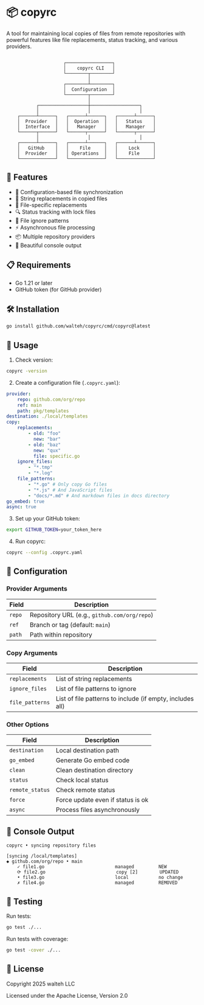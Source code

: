 # 📦 copyrc

A tool for maintaining local copies of files from remote repositories with powerful features like file replacements, status tracking, and various providers.

```ascii

                     ┌─────────────────┐
                     │    copyrc CLI   │
                     └────────┬────────┘
                              │
                     ┌────────┴────────┐
                     │  Configuration  │
                     └────────┬────────┘
                              │
           ┌──────────────────┼──────────────────┐
           │                  │                  │
    ┌──────┴──────┐   ┌──────┴──────┐   ┌──────┴──────┐
    │  Provider   │   │  Operation  │   │   Status    │
    │  Interface  │   │   Manager   │   │   Manager   │
    └──────┬──────┘   └──────┬──────┘   └──────┬──────┘
           │                  │                  │
    ┌──────┴──────┐   ┌──────┴──────┐   ┌──────┴──────┐
    │   GitHub    │   │    File     │   │    Lock     │
    │  Provider   │   │ Operations  │   │    File     │
    └─────────────┘   └─────────────┘   └─────────────┘
```

## 🚀 Features

-   📝 Configuration-based file synchronization
-   🔄 String replacements in copied files
-   🎯 File-specific replacements
-   🔍 Status tracking with lock files
-   🚫 File ignore patterns
-   ⚡️ Asynchronous file processing
-   📦 Multiple repository providers
-   🎨 Beautiful console output

## 📋 Requirements

-   Go 1.21 or later
-   GitHub token (for GitHub provider)

## 🛠️ Installation

```bash
go install github.com/walteh/copyrc/cmd/copyrc@latest
```

## 🎯 Usage

1. Check version:

```bash
copyrc -version
```

2. Create a configuration file (`.copyrc.yaml`):

```yaml
provider:
    repo: github.com/org/repo
    ref: main
    path: pkg/templates
destination: ./local/templates
copy:
    replacements:
        - old: "foo"
          new: "bar"
        - old: "baz"
          new: "qux"
          file: specific.go
    ignore_files:
        - "*.tmp"
        - "*.log"
    file_patterns:
        - "*.go" # Only copy Go files
        - "*.js" # And JavaScript files
        - "docs/*.md" # And markdown files in docs directory
go_embed: true
async: true
```

3. Set up your GitHub token:

```bash
export GITHUB_TOKEN=your_token_here
```

4. Run copyrc:

```bash
copyrc --config .copyrc.yaml
```

## 🔧 Configuration

### Provider Arguments

| Field  | Description                                  |
| ------ | -------------------------------------------- |
| `repo` | Repository URL (e.g., `github.com/org/repo`) |
| `ref`  | Branch or tag (default: `main`)              |
| `path` | Path within repository                       |

### Copy Arguments

| Field           | Description                                               |
| --------------- | --------------------------------------------------------- |
| `replacements`  | List of string replacements                               |
| `ignore_files`  | List of file patterns to ignore                           |
| `file_patterns` | List of file patterns to include (if empty, includes all) |

### Other Options

| Field           | Description                       |
| --------------- | --------------------------------- |
| `destination`   | Local destination path            |
| `go_embed`      | Generate Go embed code            |
| `clean`         | Clean destination directory       |
| `status`        | Check local status                |
| `remote_status` | Check remote status               |
| `force`         | Force update even if status is ok |
| `async`         | Process files asynchronously      |

## 🎨 Console Output

```
copyrc • syncing repository files

[syncing /local/templates]
◆ github.com/org/repo • main
    ✓ file1.go                          managed         NEW
    ⟳ file2.go                          copy [2]        UPDATED
    • file3.go                          local           no change
    ✗ file4.go                          managed         REMOVED
```

## 🧪 Testing

Run tests:

```bash
go test ./...
```

Run tests with coverage:

```bash
go test -cover ./...
```

## 📝 License

Copyright 2025 walteh LLC

Licensed under the Apache License, Version 2.0
